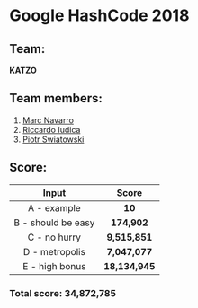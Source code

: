 # Google HashCode 2018

## Team:
**KATZO**

## Team members:
1. [Marc Navarro](https://github.com/morfeo8marc) <br />
2. [Riccardo Iudica](https://github.com/riudica) <br />
3. [Piotr Swiatowski](https://github.com/pswiatowski) <br />

## Score:
| Input         | Score |
| :---: | :---: |
| A - example  | **10**  |
| B - should be easy  | **174,902**  |
| C - no hurry  | **9,515,851**  |
| D - metropolis  | **7,047,077**  |
| E - high bonus  | **18,134,945**  |

### Total score:  **34,872,785**
